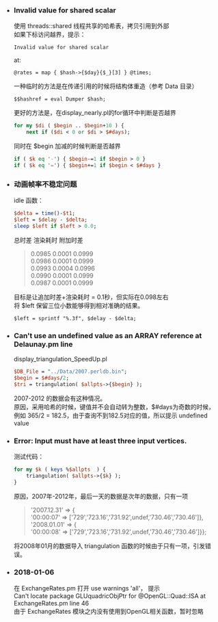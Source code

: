 
* ### Invalid value for shared scalar  
  使用 threads::shared 线程共享的哈希表，拷贝引用到外部  
  如果下标访问越界，提示：  
  
  `Invalid value for shared scalar`  
  
  at:  
  
  `@rates = map { $hash->{$day}{$_}[3] } @times;`  
  
  一种临时的方法是在传递引用的时候将结构体重造（参考 Data 目录）  
  
  `$$hashref = eval Dumper $hash;`  
  
  更好的方法是，在display_nearly.pl的for循环中判断是否越界  
  ```perl
  for my $di ( $begin .. $begin+10 ) {
      next if ($di < 0 or $di > $#days);
  ```
    
  同时在 $begin 加减的时候判断是否越界  
  ```perl
  if ( $k eq '-') { $begin-=1 if $begin > 0 }
  if ( $k eq '=') { $begin+=1 if $begin < $#days }
  ```
  
* ### 动画帧率不稳定问题  
  idle 函数：  
  ```perl
  $delta = time()-$t1;
  $left = $delay - $delta;
  sleep $left if $left > 0.0;
  ```
    
  总时差 渲染耗时 附加时差  
  > 0.0985 0.0001 0.0999  
  > 0.0986 0.0001 0.0999  
  > 0.0993 0.0004 0.0996  
  > 0.0990 0.0001 0.0999  
  > 0.0987 0.0001 0.0999  
  
  目标是让追加时差+渲染耗时 = 0.1秒，但实际在0.098左右  
  将 $left 保留三位小数能够得到相对准确的结果。  
  
  `$left = sprintf "%.3f", $delay - $delta;`  
  
* ### Can't use an undefined value as an ARRAY reference at Delaunay.pm line  
  display_triangulation_SpeedUp.pl  
  ```perl
  $DB_File = "../Data/2007.perldb.bin"; 
  $begin = $#days/2;  
  $tri = triangulation( $allpts->{$begin} );
  ```  
  2007-2012 的数据会有这种情况。  
  原因，采用哈希的时候，键值并不会自动转为整数，$#days为奇数的时候，  
  例如 365/2 = 182.5，由于查询不到182.5对应的值，所以提示 undefined value  
  
* ### Error:  Input must have at least three input vertices.  
  测试代码：  
  ```perl
  for my $k ( keys %$allpts  ) {
      triangulation( $allpts->{$k} );
  }
  ```
  
  原因，2007年-2012年，最后一天的数据是次年的数据，只有一项  
  > '2007.12.31' => {  
  > '00:00:07' => ['729','723.16','731.92',undef,'730.46','730.46']},  
  > '2008.01.01' => {  
  > '00:00:08' => ['729','723.16','731.92',undef,'730.46','730.46']}};  
  
  将2008年01月的数据导入 triangulation 函数的时候由于只有一项，引发错误。  

* ### 2018-01-06  
  在 ExchangeRates.pm 打开 use warnings 'all'， 提示  
  Can't locate package GLUquadricObjPtr for @OpenGL::Quad::ISA at ExchangeRates.pm line 46  
  由于 ExchangeRates 模块之内没有使用到OpenGL相关函数，暂时忽略  